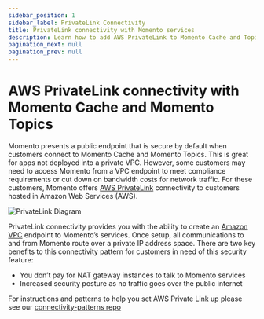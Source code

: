```yaml
---
sidebar_position: 1
sidebar_label: PrivateLink Connectivity
title: PrivateLink connectivity with Momento services
description: Learn how to add AWS PrivateLink to Momento Cache and Topics services.
pagination_next: null
pagination_prev: null
---
```


# AWS PrivateLink connectivity with Momento Cache and Momento Topics

Momento presents a public endpoint that is secure by default when customers connect to Momento Cache and Momento Topics.
This is great for apps not deployed into a private VPC. However, some customers may need to access Momento from a VPC
endpoint to meet compliance requirements or cut down on bandwidth costs for network traffic. For these customers,
Momento offers [AWS PrivateLink](https://aws.amazon.com/privatelink/) connectivity to customers hosted in Amazon Web
Services (AWS).

![PrivateLink Diagram](/img/vpc-diagram.jpeg)

PrivateLink connectivity provides you with the ability to create
an [Amazon VPC](https://docs.aws.amazon.com/vpc/latest/userguide/what-is-amazon-vpc.html) endpoint to Momento’s
services. Once setup, all communications to and from Momento route over a private IP address space. There are two key
benefits to this connectivity pattern for customers in need of this security feature:

* You don’t pay for NAT gateway instances to talk to Momento services
* Increased security posture as no traffic goes over the public internet

For instructions and patterns to help you set AWS Private Link up please see
our [connectivity-patterns repo](https://github.com/momentohq/connectivity-patterns)

